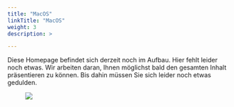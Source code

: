 ```yaml
---
title: "MacOS"
linkTitle: "MacOS"
weight: 3
description: >

---
```

Diese Homepage befindet sich derzeit noch im Aufbau. Hier fehlt leider noch etwas. Wir arbeiten daran, Ihnen möglichst bald den gesamten Inhalt präsentieren zu können. Bis dahin müssen Sie sich leider noch etwas gedulden.

<figure role="group">
<img src="test.jpeg" />
</figure>
